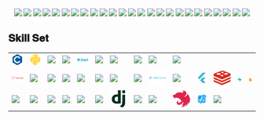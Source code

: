 
####      <div align="center">![](https://img.shields.io/badge/C-blue) ![](https://img.shields.io/badge/C++-blue) ![](https://img.shields.io/badge/C#-blue) ![](https://img.shields.io/badge/Rust-blue) ![](https://img.shields.io/badge/Node-blue) ![](https://img.shields.io/badge/Python-blue) ![](https://img.shields.io/badge/AWS-blue) ![](https://img.shields.io/badge/ChatGPT-blue) ![](https://img.shields.io/badge/Heroku-blue) ![](https://img.shields.io/badge/Netlify-blue) ![](https://img.shields.io/badge/Docker-blue) ![](https://img.shields.io/badge/CI/CD-blue) ![](https://img.shields.io/badge/Java-blue) ![](https://img.shields.io/badge/JavaScript-blue) ![](https://img.shields.io/badge/TypeScript-blue) ![](https://img.shields.io/badge/MySQL-blue) ![](https://img.shields.io/badge/MongoDB-blue) ![](https://img.shields.io/badge/PostgreSQL-blue)  ![](https://img.shields.io/badge/HTML-blue) ![](https://img.shields.io/badge/CSS-blue) ![](https://img.shields.io/badge/SCSS-blue) ![](https://img.shields.io/badge/PHP-blue) ![](https://img.shields.io/badge/Dart-blue) ![](https://img.shields.io/badge/ios-blue) ![](https://img.shields.io/badge/android-blue)</div>

<h2 font-weight="bold">𝐒𝐤𝐢𝐥𝐥 𝐒𝐞𝐭</h2>
<table>
  <tr>
    <td>
      <img src="https://github.com/devicons/devicon/blob/v2.16.0/icons/c/c-plain.svg" width="100"/>
    </td>
    <td>
      <img src="https://github.com/devicons/devicon/blob/v2.16.0/icons/python/python-plain.svg" width="100"/>
    </td>
    <td>
      <img src="https://cdn.jsdelivr.net/gh/devicons/devicon/icons/javascript/javascript-original.svg" width="100"/>
    </td>
    <td>
      <img src="https://cdn.jsdelivr.net/gh/devicons/devicon/icons/php/php-original.svg" width="100"/>
    </td>
    <td>
      <img src="https://github.com/devicons/devicon/blob/v2.16.0/icons/dart/dart-plain-wordmark.svg" width="100"/>
    </td>
    <td>
        <img src="https://cdn.jsdelivr.net/gh/devicons/devicon/icons/react/react-original.svg" width="100" />
    </td>
    <td>
      <img src="https://cdn.jsdelivr.net/gh/devicons/devicon/icons/redux/redux-original.svg" width="100"/>
    </td>
    <td>
      <img src="https://cdn.jsdelivr.net/gh/devicons/devicon/icons/nextjs/nextjs-original.svg" width="100"/>
    </td>
    <td>
        <img src="https://cdn.jsdelivr.net/gh/devicons/devicon/icons/angularjs/angularjs-original.svg" width="100"/>
    </td>
    <td>
      <img src="https://cdn.jsdelivr.net/gh/devicons/devicon/icons/nodejs/nodejs-original.svg" width="100"/>
    </td>
  </tr>
  <tr>
    <td>
      <img src="https://github.com/devicons/devicon/blob/v2.16.0/icons/laravel/laravel-original-wordmark.svg" width="100"/>
    </td>
    <td>
      <img src="https://cdn.jsdelivr.net/gh/devicons/devicon/icons/graphql/graphql-plain.svg" width="100"/>
    </td>
    <td>
      <img src="https://cdn.jsdelivr.net/gh/devicons/devicon/icons/css3/css3-original.svg"/>
    </td>
    <td>
      <img src="https://cdn.jsdelivr.net/gh/devicons/devicon/icons/html5/html5-original.svg" />
    </td>
    <td>
      <img src="https://cdn.jsdelivr.net/gh/devicons/devicon/icons/sass/sass-original.svg" />
    </td>
    <td>
      <img src="https://cdn.jsdelivr.net/gh/devicons/devicon/icons/jquery/jquery-original.svg" />
    </td>
    <td>
       <img src="https://cdn.jsdelivr.net/gh/devicons/devicon/icons/bootstrap/bootstrap-original.svg" />
    </td>
    <td>
        <img src="https://cdn.jsdelivr.net/gh/devicons/devicon/icons/materialui/materialui-original.svg" />
    </td>
    <td>
      <img src="https://github.com/devicons/devicon/blob/v2.16.0/icons/tailwindcss/tailwindcss-plain-wordmark.svg" />
    </td>
    <td>
      <img src="https://cdn.jsdelivr.net/gh/devicons/devicon/icons/mysql/mysql-original.svg" />
    </td>
    <td>
      <img src="https://github.com/devicons/devicon/blob/v2.16.0/icons/flutter/flutter-plain.svg" />
    </td>
    <td>
      <img src="https://github.com/devicons/devicon/blob/v2.16.0/icons/redis/redis-plain.svg" />
    </td>
    <td>
      <img src="https://github.com/devicons/devicon/blob/v2.16.0/icons/supabase/supabase-original.svg" width="100"/>
    </td>
    <td>
      <img src="https://github.com/devicons/devicon/blob/v2.16.0/icons/firebase/firebase-plain.svg" width="100"/>
    </td>
  </tr>
  <tr>
    <td>
        <img src="https://cdn.jsdelivr.net/gh/devicons/devicon/icons/mongodb/mongodb-original.svg" />
    </td>
    <td>
      <img src="https://cdn.jsdelivr.net/gh/devicons/devicon/icons/apache/apache-original-wordmark.svg" />
    </td>
    <td>
        <img src="https://cdn.jsdelivr.net/gh/devicons/devicon/icons/socketio/socketio-original.svg" />
    </td>
    <td>
        <img src="https://cdn.jsdelivr.net/gh/devicons/devicon/icons/docker/docker-original.svg" />
    </td>
    <td>
        <img src="https://cdn.jsdelivr.net/gh/devicons/devicon/icons/heroku/heroku-original.svg" />
    </td>
    <td>
      <img src="https://cdn.jsdelivr.net/gh/devicons/devicon/icons/kubernetes/kubernetes-plain.svg" />
    </td>
    <td>
      <img src="https://github.com/devicons/devicon/blob/v2.16.0/icons/django/django-plain.svg" />
    </td>
    <td>
        <img src="https://cdn.jsdelivr.net/gh/devicons/devicon/icons/github/github-original.svg" />
    </td>
    <td>
      <img src="https://cdn.jsdelivr.net/gh/devicons/devicon/icons/bitbucket/bitbucket-original.svg" />
    </td>
    <td>
      <img src="https://github.com/devicons/devicon/blob/v2.16.0/icons/nestjs/nestjs-original.svg" />
    </td>
    <td>
      <img src="https://github.com/devicons/devicon/blob/v2.16.0/icons/xcode/xcode-plain.svg" />
    </td>
    <td>
      <img src="https://github.com/devicons/devicon/blob/v2.16.0/icons/xcode/Three.js-plain.svg" />
    </td>
  </tr>
</table>
<br/>
